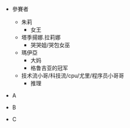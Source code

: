 + 參賽者
    + 朱莉
        + 女王
    + 塔季揚娜.拉莉娜
        + 哭哭姐/哭包女巫
    + 瑪伊亞
        + 大妈
        + 格鲁吉亚的冠军
    + 技术流小哥/科技流/cpu/尤里/程序员小哥哥
        + 推理
     
        
    
+ A
+ B
+ C

